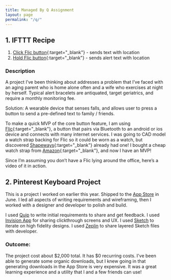 ```yaml
---
title: Managed By Q Assignment
layout: page
permalink: "/q/"
---
```

## **1\. IFTTT Recipe**

1.  [Click Flic button](https://ifttt.com/applets/44303349d-if-you-click-flic-then-share-location-in-sms){:target="_blank"} - sends text with location
2.  [Hold Flic button](https://ifttt.com/applets/44350944d-if-you-hold-flic-then-send-an-alert-sms-with-location){:target="_blank"} - sends alert text with location

### **Description**

A project I’ve been thinking about addresses a problem that I’ve faced with an aging parent who is home alone often and a wife who exercises at night by herself. Typical alert bracelets are antiquated, target geriatrics, and require a monthly monitoring fee.

Solution: A wearable device that senses falls, and allows user to press a button to send a pre-defined text to family / friends.

To make a quick MVP of the core button feature, I am using [Flic](http://flic.io){:target="_blank"}, a button that pairs via Bluetooth to an android or ios device and connects with many internet services. I was going to CAD model a watch strap backing for Flic so it could be worn as a watch, but discovered [Shapeways](http://shpws.me/LeuU){:target="_blank"} already had one! I bought a cheap watch strap from [Amazon](https://www.amazon.com/gp/product/B017CK4PAQ/ref=oh_aui_detailpage_o00_s00?ie=UTF8&psc=1){:target="_blank"}, and now I have an MVP!

Since I’m assuming you don’t have a Flic lying around the office, here’s a video of it in action.

## **2\. Pinterest Keyboard Project**

This is a project I worked on earlier this year. Shipped to the [App Store](http://pinkyapp.com) in June. I led all aspects of writing requirements and wireframing, then I worked with a designer and developer to polish and build. 

I used [Quip](https://quip.com/wBAaA8msyPoN) to write initial requirements to share and get feedback. I used [Invision App](https://invis.io/M957BYD8V) for sharing clickthrough screens and UX. I used [Sketch](https://sketch.cloud/s/RWOy/p/onboarding) to iterate on high fidelity designs. I used [Zeplin](https://scene.zeplin.io/project/56d88a9e32057a3d4cde4666) to share layered Sketch files with developer. 

### Outcome:

The project cost about $2,000 total. It has $0 recurring costs. I've been able to generate some organic downloads, but I knew going in that generating downloads in the App Store is very expensive. It was a great learning experience and a utility that I and a few friends can use!